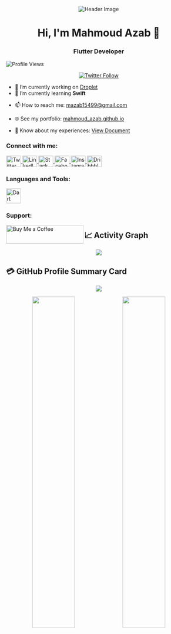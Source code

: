 <!-- Header -->
<p align="center">
  <img src="https://miro.medium.com/max/1400/1*vkfI4nFNheC5v0p7wzDtGg.gif" alt="Header Image" />
</p>

<!-- Title and Introduction -->
<h1 align="center">Hi, I'm Mahmoud Azab 👋</h1>
<h3 align="center">Flutter Developer</h3>

<!-- Profile Views -->
<p align="left"> 
  <img src="https://komarev.com/ghpvc/?username=mazab99&label=Profile%20views&color=0e75b6&style=flat" alt="Profile Views" /> 
</p>

<!-- Social Media Links -->
<p align="center">
  <a href="https://twitter.com/mazap64" target="_blank">
    <img src="https://img.shields.io/twitter/follow/mazap64?logo=twitter&style=for-the-badge" alt="Twitter Follow" />
  </a>
</p>

<!-- Current Work and Learning -->
- 🔭 I’m currently working on [Droplet](https://play.google.com/store/apps/details?id=sa.desktop.droplet_water)
- 🌱 I’m currently learning **Swift**

<!-- Contact Information -->
- 📫 How to reach me: [mazab15499@gmail.com](mailto:mazab15499@gmail.com)

<!-- Portfolio Link -->
- 🌐 See my portfolio: [mahmoud_azab.github.io](https://mazab99.github.io/-mahmoud_azab.github.io/#/)

<!-- Experiences Document Link -->
- 📄 Know about my experiences: [View Document](https://drive.google.com/file/d/1ffGmynm6y4ME0YSl8sUyfFZFmrvbdPrL/view?usp=sharing)

<!-- Connect with Me -->
<h3 align="left">Connect with me:</h3>
<p align="left">
  <a href="https://twitter.com/mazap64" target="_blank">
    <img align="center" src="https://raw.githubusercontent.com/rahuldkjain/github-profile-readme-generator/master/src/images/icons/Social/twitter.svg" alt="Twitter" height="30" width="40" />
  </a>
  <a href="https://linkedin.com/in/mazap64" target="_blank">
    <img align="center" src="https://raw.githubusercontent.com/rahuldkjain/github-profile-readme-generator/master/src/images/icons/Social/linked-in-alt.svg" alt="LinkedIn" height="30" width="40" />
  </a>
  <a href="https://stackoverflow.com/users/mahmoud-azab" target="_blank">
    <img align="center" src="https://raw.githubusercontent.com/rahuldkjain/github-profile-readme-generator/master/src/images/icons/Social/stack-overflow.svg" alt="Stack Overflow" height="30" width="40" />
  </a>
  <a href="https://fb.com/mazap64" target="_blank">
    <img align="center" src="https://raw.githubusercontent.com/rahuldkjain/github-profile-readme-generator/master/src/images/icons/Social/facebook.svg" alt="Facebook" height="30" width="40" />
  </a>
  <a href="https://instagram.com/mahmoud_.azab" target="_blank">
    <img align="center" src="https://raw.githubusercontent.com/rahuldkjain/github-profile-readme-generator/master/src/images/icons/Social/instagram.svg" alt="Instagram" height="30" width="40" />
  </a>
  <a href="https://dribbble.com/mazap64" target="_blank">
    <img align="center" src="https://raw.githubusercontent.com/rahuldkjain/github-profile-readme-generator/master/src/images/icons/Social/dribbble.svg" alt="Dribbble" height="30" width="40" />
  </a>
</p>

<!-- Languages and Tools -->
<h3 align="left">Languages and Tools:</h3>
<p align="left">
  <a href="https://dart.dev" target="_blank" rel="noreferrer">
    <img src="https://www.vectorlogo.zone/logos/dartlang/dartlang-icon.svg" alt="Dart" width="40" height="40"/>
  </a>
  <!-- Add other tools and languages here -->
</p>

<!-- Support -->
<h3 align="left">Support:</h3>
<p>
  <a href="https://www.buymeacoffee.com/mazap64H">
    <img align="left" src="https://cdn.buymeacoffee.com/buttons/v2/default-yellow.png" height="50" width="210" alt="Buy Me a Coffee" />
  </a>
</p>

<!-- Activity Graph -->
## 📈 Activity Graph
<p align="center">
  <img src="https://activity-graph.herokuapp.com/graph?username=mazab99&theme=minimal"/>
</p>

<!-- GitHub Profile Summary Card -->
## 💳 GitHub Profile Summary Card
<p align="center">
  <img src="https://github-profile-summary-cards.vercel.app/api/cards/profile-details?username=mazab99&theme=vue"/>
</p>
<p align="center">
  <img width="48%" src="https://github-readme-stats.vercel.app/api?username=mazab99&show_icons=true&theme=vue" />
  <img width="48%" src="https://github-readme-streak-stats.herokuapp.com/?user=mazab99&theme=vue" />
</p>
